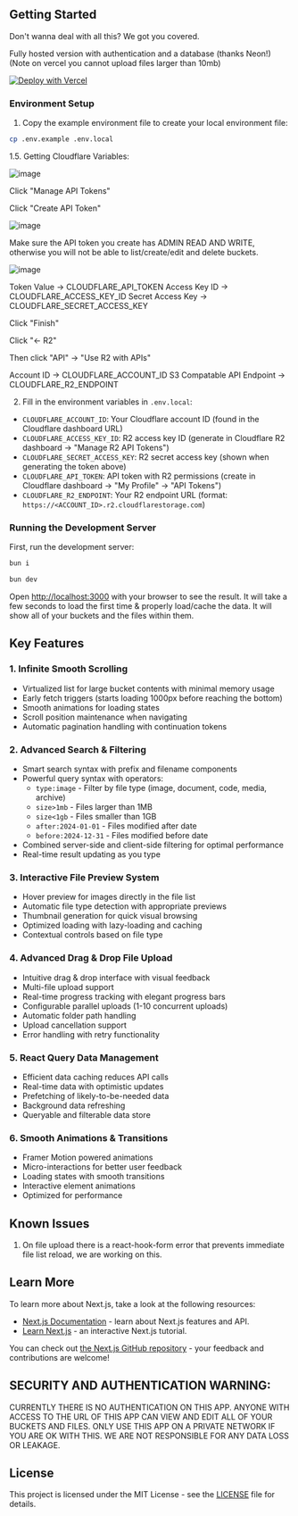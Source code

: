 

## Getting Started

Don't wanna deal with all this? We got you covered.

Fully hosted version with authentication and a database (thanks Neon!) (Note on vercel you cannot upload files larger than 10mb)

[![Deploy with Vercel](https://vercel.com/button)](https://vercel.com/new/clone?repository-url=https%3A%2F%2Fgithub.com%2FR44VC0RP%2Fr2d2&env=AUTH_SECRET&envDescription=You%20are%20going%20to%20need%20to%20set%20a%20random%20AUTH_SECRET%20and%20use%20Neon%20DB%20for%20the%20database%20integration.&project-name=cloudflare-r2-d2&repository-name=cloudflare-r2-d2&integration-ids=oac_3sK3gnG06emjIEVL09jjntDD)



### Environment Setup

1. Copy the example environment file to create your local environment file:

```bash
cp .env.example .env.local
```
1.5. Getting Cloudflare Variables:

![image](https://github.com/user-attachments/assets/e60fd733-4afa-4ed9-b569-9fafea487896)

Click "Manage API Tokens"

Click "Create API Token"

![image](https://github.com/user-attachments/assets/2e1c73b6-9c0f-4182-818e-bf6e1a8e7985)

Make sure the API token you create has ADMIN READ AND WRITE, otherwise you will not be able to list/create/edit and delete buckets. 

![image](https://github.com/user-attachments/assets/40a8e3e2-5acb-4f71-b9fa-0d33655f1223)

Token Value -> CLOUDFLARE_API_TOKEN
Access Key ID -> CLOUDFLARE_ACCESS_KEY_ID
Secret Access Key -> CLOUDFLARE_SECRET_ACCESS_KEY

Click "Finish"

Click "← R2"

Then click "API" -> "Use R2 with APIs"

Account ID -> CLOUDFLARE_ACCOUNT_ID
S3 Compatable API Endpoint -> CLOUDFLARE_R2_ENDPOINT

2. Fill in the environment variables in `.env.local`:

- `CLOUDFLARE_ACCOUNT_ID`: Your Cloudflare account ID (found in the Cloudflare dashboard URL)
- `CLOUDFLARE_ACCESS_KEY_ID`: R2 access key ID (generate in Cloudflare R2 dashboard → "Manage R2 API Tokens")
- `CLOUDFLARE_SECRET_ACCESS_KEY`: R2 secret access key (shown when generating the token above)
- `CLOUDFLARE_API_TOKEN`: API token with R2 permissions (create in Cloudflare dashboard → "My Profile" → "API Tokens")
- `CLOUDFLARE_R2_ENDPOINT`: Your R2 endpoint URL (format: `https://<ACCOUNT_ID>.r2.cloudflarestorage.com`)

### Running the Development Server

First, run the development server:

```bash
bun i

bun dev
```

Open [http://localhost:3000](http://localhost:3000) with your browser to see the result. It will take a few seconds to load the first time & properly load/cache the data. It will show all of your buckets and the files within them.

## Key Features

### 1. Infinite Smooth Scrolling
- Virtualized list for large bucket contents with minimal memory usage
- Early fetch triggers (starts loading 1000px before reaching the bottom)
- Smooth animations for loading states
- Scroll position maintenance when navigating
- Automatic pagination handling with continuation tokens

### 2. Advanced Search & Filtering
- Smart search syntax with prefix and filename components
- Powerful query syntax with operators:
  - `type:image` - Filter by file type (image, document, code, media, archive)
  - `size>1mb` - Files larger than 1MB
  - `size<1gb` - Files smaller than 1GB
  - `after:2024-01-01` - Files modified after date
  - `before:2024-12-31` - Files modified before date
- Combined server-side and client-side filtering for optimal performance
- Real-time result updating as you type

### 3. Interactive File Preview System
- Hover preview for images directly in the file list
- Automatic file type detection with appropriate previews
- Thumbnail generation for quick visual browsing
- Optimized loading with lazy-loading and caching
- Contextual controls based on file type

### 4. Advanced Drag & Drop File Upload
- Intuitive drag & drop interface with visual feedback
- Multi-file upload support
- Real-time progress tracking with elegant progress bars
- Configurable parallel uploads (1-10 concurrent uploads)
- Automatic folder path handling
- Upload cancellation support
- Error handling with retry functionality

### 5. React Query Data Management
- Efficient data caching reduces API calls
- Real-time data with optimistic updates
- Prefetching of likely-to-be-needed data
- Background data refreshing
- Queryable and filterable data store

### 6. Smooth Animations & Transitions
- Framer Motion powered animations
- Micro-interactions for better user feedback
- Loading states with smooth transitions
- Interactive element animations
- Optimized for performance

## Known Issues

1. On file upload there is a react-hook-form error that prevents immediate file list reload, we are working on this.

## Learn More

To learn more about Next.js, take a look at the following resources:

- [Next.js Documentation](https://nextjs.org/docs) - learn about Next.js features and API.
- [Learn Next.js](https://nextjs.org/learn) - an interactive Next.js tutorial.

You can check out [the Next.js GitHub repository](https://github.com/vercel/next.js) - your feedback and contributions are welcome!

## SECURITY AND AUTHENTICATION WARNING:

CURRENTLY THERE IS NO AUTHENTICATION ON THIS APP. ANYONE WITH ACCESS TO THE URL OF THIS APP CAN VIEW AND EDIT ALL OF YOUR BUCKETS AND FILES. ONLY USE THIS APP ON A PRIVATE NETWORK IF YOU ARE OK WITH THIS. WE ARE NOT RESPONSIBLE FOR ANY DATA LOSS OR LEAKAGE.

## License

This project is licensed under the MIT License - see the [LICENSE](LICENSE) file for details.
